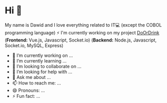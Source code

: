 # Hi 👋
My name is Dawid and I love everything related to IT:computer: (except the COBOL programming language)
⚡ I'm currently working on my project [DoOrDrink](https://doordrink.pl) (**Frontend:** Vue.js, Javascript, Socket.io) (**Backend:** Node.js, Javascript, Socket.io, MySQL, Express)

- 🔭 I’m currently working on ...
- 🌱 I’m currently learning ...
- 👯 I’m looking to collaborate on ...
- 🤔 I’m looking for help with ...
- 💬 Ask me about ...
- 📫 How to reach me: ...
- 😄 Pronouns: ...
- ⚡ Fun fact: ...

